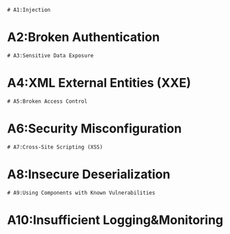 ```
# A1:Injection
```
# A2:Broken Authentication
```
# A3:Sensitive Data Exposure
```
# A4:XML External Entities (XXE)
```
# A5:Broken Access Control
```
# A6:Security Misconfiguration
```
# A7:Cross-Site Scripting (XSS)
```
# A8:Insecure Deserialization
```
# A9:Using Components with Known Vulnerabilities
```
# A10:Insufficient Logging&Monitoring


